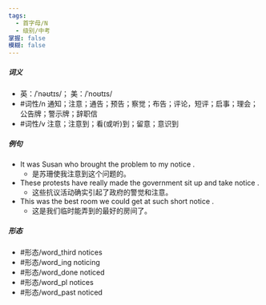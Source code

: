 ```yaml
---
tags:
  - 首字母/N
  - 级别/中考
掌握: false
模糊: false
---
```

##### 词义
- 英：/ˈnəʊtɪs/； 美：/ˈnoʊtɪs/
- #词性/n  通知；注意；通告；预告；察觉；布告；评论，短评；启事；理会；公告牌；警示牌；辞职信
- #词性/v  注意；注意到；看(或听)到；留意；意识到
##### 例句
- It was Susan who brought the problem to my notice .
	- 是苏珊使我注意到这个问题的。
- These protests have really made the government sit up and take notice .
	- 这些抗议活动确实引起了政府的警觉和注意。
- This was the best room we could get at such short notice .
	- 这是我们临时能弄到的最好的房间了。
##### 形态
- #形态/word_third notices
- #形态/word_ing noticing
- #形态/word_done noticed
- #形态/word_pl notices
- #形态/word_past noticed
